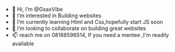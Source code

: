 - 👋 Hi, I’m @GsaxVibe
- 👀 I’m interested in Building websites 
- 🌱 I’m currently learning Html and Css,hopefully start JS soon
- 💞️ I’m looking to collaborate on building great websites
- 📫 reach me on 08168596514, 
If you need a mentee ,I'm readily available 

<!---
GsaxVibe/GsaxVibe is a ✨ special ✨ repository because its `README.md` (this file) appears on your GitHub profile.
You can click the Preview link to take a look at your changes.
--->
